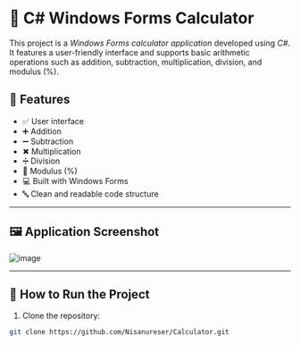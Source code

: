 # 🧮 C# Windows Forms Calculator

This project is a *Windows Forms calculator application* developed using *C#*. It features a user-friendly interface and supports basic arithmetic operations such as addition, subtraction, multiplication, division, and modulus (%).

## 🔧 Features

- ✅ User interface
- ➕ Addition
- ➖ Subtraction
- ✖ Multiplication
- ➗ Division
- 🟰 Modulus (%)
- 💻 Built with Windows Forms
- 🔤 Clean and readable code structure

---

## 🖼 Application Screenshot

![image](https://github.com/user-attachments/assets/0fa26b1d-49d5-45ee-9ba0-cb1760b36f99)


---

## 🚀 How to Run the Project

1. Clone the repository:

```bash
git clone https://github.com/Nisanureser/Calculator.git 

